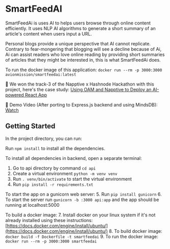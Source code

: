 # SmartFeedAI
SmartFeedAi is uses AI to helps users browse through online content efficiently. It uses NLP AI algorithms to generate a short summary of an article's content when users input a URL. 

Personal blogs provide a unique perspective that AI cannot replicate. Contrary to fear-mongering that blogging will see a decline because of Ai, Ai can assist readers who love online reading by providing short summaries of articles that they might be interested in, this is what SmartFeedAi does.

To run the docker image of this application: `docker run --rm -p 3000:3000 avionmission/smartfeedai:latest`

🎊 We won the track-3 of the Napptive x Hashnode Hackathon with this project, here's the case study: [Using OAM and Napptive to Deploy an AI-powered React App](https://avionmission.hashnode.dev/using-oam-and-napptive-to-deploy-an-ai-powered-react-app)

🎥 Demo Video (After porting to Express.js backend and using MindsDB): [Watch](https://youtu.be/KuWdanSs7Bghttps://youtu.be/KuWdanSs7Bg)

## Getting Started

In the project directory, you can run:

Run `npm install` to install all the dependencies.

To install all dependencies in backend, open a separate terminal:
1. Go to api directory by command `cd api`
2. Create a virtual environment `python -m venv venv`
3. Run `. venv/bin/activate` to start the virtual environment
4. Run `pip install -r requirements.txt`

To start the app on a gunicorn web server:
5. Run `pip install gunicorn` 
6. To start the server run `gunicorn -b :3000 api:app` and the app should be running at localhost:5000

To build a docker image:
7. Install docker on your linux system if it's not already installed using these instructions: [https://docs.docker.com/engine/install/ubuntu/](https://docs.docker.com/engine/install/ubuntu/)
8. To build docker image: `docker build -f Dockerfile -t smartfeedai`
9. To run the docker image: `docker run --rm -p 3000:3000 smartfeedai`
